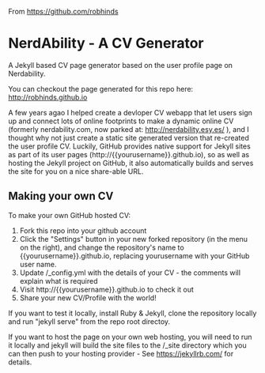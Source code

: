 From https://github.com/robhinds

# NerdAbility - A CV Generator
A Jekyll based CV page generator based on the user profile page on Nerdability.

You can checkout the page generated for this repo here: http://robhinds.github.io

A few years agao I helped create a devloper CV webapp that let users sign up and connect lots of online footprints to make a dynamic online CV (formerly nerdability.com, now parked at: http://nerdability.esy.es/ ), and I thought why not just create a static site generated version that re-created the user profile CV.  Luckily, GitHub provides native support for Jekyll sites as part of its user pages (http://{{yourusername}}.github.io), so as well as hosting the Jekyll project on GitHub, it also automatically builds and serves the site for you on a nice share-able URL.


## Making your own CV

To make your own GitHub hosted CV:

1. Fork this repo into your github account 
2. Click the "Settings" button in your new forked repository (in the menu on the right), and change the repository's name to {{yourusername}}.github.io, replacing yourusername with your GitHub user name.
3. Update /_config.yml with the details of your CV - the comments will explain what is required
4. Visit http://{{yourusername}}.github.io to check it out
5. Share your new CV/Profile with the world!


If you want to test it locally, install Ruby & Jekyll, clone the repository locally and run "jekyll serve" from the repo root directoy.

If you want to host the page on your own web hosting, you will need to run it locally and jekyll will build the site files to the /_site directory which you can then push to your hosting provider - See https://jekyllrb.com/ for details.


